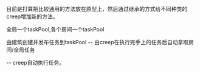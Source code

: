 目前是打算把比较通用的方法放在原型上，然后通过继承的方式给不同种类的creep增加新的方法。

全局一个taskPool,各个房间一个taskPool

由建筑创建并发布任务到taskPool -- 由creep在执行完手上的任务后自动拿取房间/全局任务

-- creep自动执行任务。
